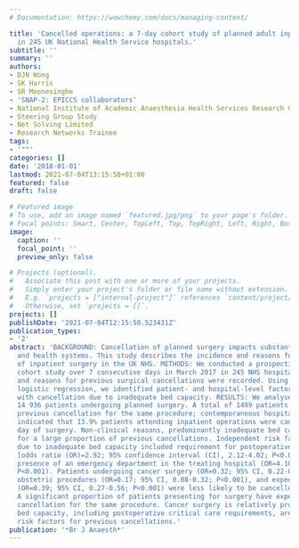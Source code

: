 ```yaml
---
# Documentation: https://wowchemy.com/docs/managing-content/

title: 'Cancelled operations: a 7-day cohort study of planned adult inpatient surgery
  in 245 UK National Health Service hospitals.'
subtitle: ''
summary: ''
authors:
- DJN Wong
- SK Harris
- SR Moonesinghe
- 'SNAP-2: EPICCS collaborators'
- National Institute of Academic Anaesthesia Health Services Research Centre
- Steering Group Study
- Net Solving Limited 
- Research Networks Trainee
tags:
- '""'
categories: []
date: '2018-01-01'
lastmod: 2021-07-04T13:15:50+01:00
featured: false
draft: false

# Featured image
# To use, add an image named `featured.jpg/png` to your page's folder.
# Focal points: Smart, Center, TopLeft, Top, TopRight, Left, Right, BottomLeft, Bottom, BottomRight.
image:
  caption: ''
  focal_point: ''
  preview_only: false

# Projects (optional).
#   Associate this post with one or more of your projects.
#   Simply enter your project's folder or file name without extension.
#   E.g. `projects = ["internal-project"]` references `content/project/deep-learning/index.md`.
#   Otherwise, set `projects = []`.
projects: []
publishDate: '2021-07-04T12:15:50.523431Z'
publication_types:
- '2'
abstract: 'BACKGROUND: Cancellation of planned surgery impacts substantially on patients
  and health systems. This study describes the incidence and reasons for cancellation
  of inpatient surgery in the UK NHS. METHODS: We conducted a prospective observational
  cohort study over 7 consecutive days in March 2017 in 245 NHS hospitals. Occurrences
  and reasons for previous surgical cancellations were recorded. Using multilevel
  logistic regression, we identified patient- and hospital-level factors associated
  with cancellation due to inadequate bed capacity. RESULTS: We analysed data from
  14 936 patients undergoing planned surgery. A total of 1499 patients (10.0%) reported
  previous cancellation for the same procedure; contemporaneous hospital census data
  indicated that 13.9% patients attending inpatient operations were cancelled on the
  day of surgery. Non-clinical reasons, predominantly inadequate bed capacity, accounted
  for a large proportion of previous cancellations. Independent risk factors for cancellation
  due to inadequate bed capacity included requirement for postoperative critical care
  [odds ratio (OR)=2.92; 95% confidence interval (CI), 2.12-4.02; P<0.001] and the
  presence of an emergency department in the treating hospital (OR=4.18; 95% CI, 2.22-7.89;
  P<0.001). Patients undergoing cancer surgery (OR=0.32; 95% CI, 0.22-0.46; P<0.001),
  obstetric procedures (OR=0.17; 95% CI, 0.08-0.32; P<0.001), and expedited surgery
  (OR=0.39; 95% CI, 0.27-0.56; P<0.001) were less likely to be cancelled. CONCLUSIONS:
  A significant proportion of patients presenting for surgery have experienced a previous
  cancellation for the same procedure. Cancer surgery is relatively protected, but
  bed capacity, including postoperative critical care requirements, are significant
  risk factors for previous cancellations.'
publication: '*Br J Anaesth*'
---
```

